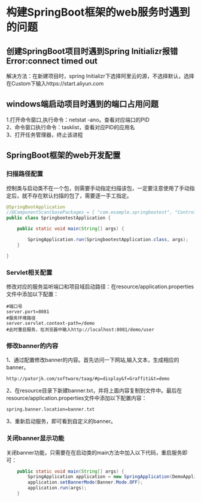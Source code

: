# 构建SpringBoot框架的web服务时遇到的问题  
## 创建SpringBoot项目时遇到Spring Initializr报错Error:connect timed out  
解决方法：在新建项目时，spring Initializr下选择阿里云的源，不选择默认，选择在Custom下输入https://start.aliyun.com     
## windows端启动项目时遇到的端口占用问题  
1.打开命令窗口,执行命令：netstat -ano。查看对应端口的PID   
2、命令窗口执行命令：tasklist，查看对应PID的应用名  
3、打开任务管理器，终止该进程  

## SpringBoot框架的web开发配置  
### 扫描路径配置  
控制类与启动类不在一个包，则需要手动指定扫描该包，一定要注意使用了手动指定后，就不存在默认扫描的包了，需要逐一手工指定。  
```java
@SpringBootApplication
//@ComponentScan(basePackages = { "com.example.springbootest", "Controlller" }) // 手动指定扫描的包
public class SpringbootestApplication {

    public static void main(String[] args) {

        SpringApplication.run(SpringbootestApplication.class, args);
    }

}
```
### Servlet相关配置  
修改对应的服务监听端口和项目域启动路径：在resource/application.properties文件中添加以下配置：  
```properties
#端口号
server.port=8081
#服务环境路径
server.servlet.context-path=/demo
#此时重启服务，在浏览器中输入http://localhost:8081/demo/user
```   
### 修改banner的内容  
1、通过配置修改banner的内容。首先访问一下网站,输入文本，生成相应的banner。    
```properties  
http://patorjk.com/software/taag/#p=display&f=Graffiti&t=demo
```  
2、在resource目录下新建banner.txt，并将上面内容复制到文件中。最后在resource/application.properties文件中添加以下配置内容：
```properties  
spring.banner.location=banner.txt
```
3、重新启动服务，即可看到自定义的banner。  
### 关闭banner显示功能  
关闭banner功能，只需要在在启动类的main方法中加入以下代码，重启服务即可：  
```java
    public static void main(String[] args) {
		SpringApplication application = new SpringApplication(DemoApplication.class);
		application.setBannerMode(Banner.Mode.OFF);
        application.run(args);
	}
```